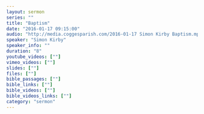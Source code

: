 ```yaml
---
layout: sermon
series: ""
title: "Baptism"
date: "2016-01-17 09:15:00"
audio: "http://media.coggesparish.com/2016-01-17 Simon Kirby Baptism.mp3"
speaker: "Simon Kirby"
speaker_info: ""
duration: "8"
youtube_videos: [""]
vimeo_videos: [""]
slides: [""]
files: [""]
bible_passages: [""]
bible_links: [""]
bible_videos: [""]
bible_videos_links: [""]
category: "sermon"
---
```

